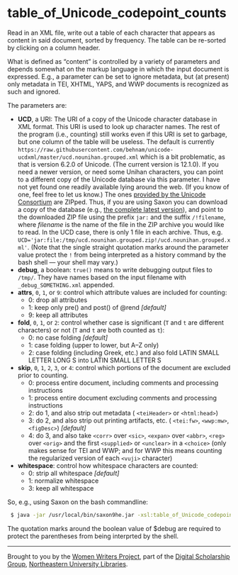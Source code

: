 # table_of_Unicode_codepoint_counts

Read in an XML file, write out a table of each character that appears as content in said document, sorted by frequency. The table can be re-sorted by clicking on a column header.

What is defined as “content” is controlled by a variety of parameters and depends somewhat on the markup language in which the input document is expressed. E.g., a parameter can be set to ignore metadata, but (at present) only metadata in TEI, XHTML, YAPS, and WWP documents is recognized as such and ignored.

The parameters are:

 * **UCD**, a URI: The URI of a copy of the Unicode character database in XML format. This URI is used to look up character names. The rest of the program (i.e., counting) still works even if this URI is set to garbage, but one column of the table will be useless. The default is currently `https://raw.githubusercontent.com/behnam/unicode-ucdxml/master/ucd.nounihan.grouped.xml` which is a bit problematic, as that is version 6.2.0 of Unicode. (The current version is 12.1.0). If you need a newer version, or need some Unihan characters, you can point to a different copy of the Unicode database via this parameter. I have not yet found one readily available lying around the web. (If you know of one, feel free to let us know.) The ones [provided by the Unicode Consortium](https://www.unicode.org/Public/UCD/latest/ucdxml/) are ZIPped. Thus, if you are using Saxon you can download a copy of the database (e.g., [the complete latest version](https://www.unicode.org/Public/UCD/latest/ucdxml/ucd.all.grouped.zip)), and point to the downloaded ZIP file using the prefix `jar:` and the suffix `/!filename`, where _filename_ is the name of the file in the ZIP archive you would like to read. In the UCD case, there is only 1 file in each archive. Thus, e.g. `UCD='jar:file:/tmp/ucd.nounihan.grouped.zip!/ucd.nounihan.grouped.xml'`. (Note that the single straight quotation marks around the parameter value protect the `!` from being interpreted as a history command by the bash shell &#x2014; your shell may vary.)
* **debug**, a boolean: `true()` means to write debugging output files to `/tmp/`. They have names based on the input filename with `_debug_SOMETHING.xml` appended.
* **attrs**, `0`, `1`, or `9`: control which attribute values are included for counting:
  * 0: drop all attributes
  * 1: keep only pre() and post() of @rend _[default]_
  * 9: keep all attributes
* **fold**, `0`, `1`, or `2`: control whether case is significant (`T` and `t` are different characters) or not (`T` and `t` are both counted as `t`):
  * 0: no case folding _[default]_
  * 1: case folding (upper to lower, but A–Z only)
  * 2: case folding (including Greek, etc.) and also fold LATIN SMALL LETTER LONG S into LATIN SMALL LETTER S
* **skip**, `0`, `1`, `2`, `3`, or `4`: control which portions of the document are excluded prior to counting.
  * 0: process entire document, including comments and processing instructions
  * 1: process entire document excluding comments and processing instructions
  * 2: do 1, and also strip out metadata ( `<teiHeader>` or `<html:head>`)
  * 3: do 2, and also strip out printing artifacts, etc. ( `<tei:fw>`, `<wwp:mw>`, `<figDesc>`) _[default]_
  * 4: do 3, and also take `<corr>` over `<sic>`, `<expan>` over `<abbr>`, `<reg>` over `<orig>` and the first `<supplied>` or `<unclear>` in a `<choice>` (only makes sense for TEI and WWP; and for WWP this means counting the regularized version of each `<vuji>` character)
* **whitespace**: control how whitespace characters are counted:
  * 0: strip all whitespace _[default]_
  * 1: normalize whitespace
  * 3: keep all whitespace

So, e.g., using Saxon on the bash commandline:

```bash
 $ java -jar /usr/local/bin/saxon9he.jar -xsl:table_of_Unicode_codepoint_counts.xslt -s:../PATH/TO/adams.jews.xml -o:/tmp/adams.jews.CC.html ?debug="true()" attrs=0 fold=2 skip=4 whitespace=0
```

The quotation marks around the boolean value of $debug are required to protect the parentheses from being interprted by the shell.

---

Brought to you by the [Women Writers
Project](http://www.wwp.northeastern.edu/), part of the [Digital
Scholarship Group](http://www.dsg.northeastern.edu/), [Northeastern
University Libraries](http://library.northeastern.edu/).
